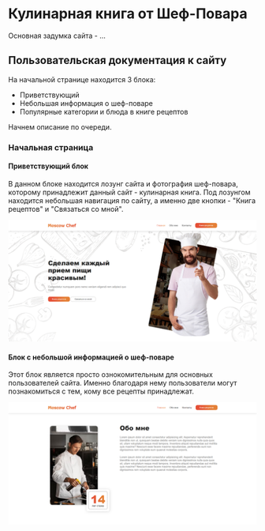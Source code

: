 # Кулинарная книга от Шеф-Повара

Основная задумка сайта - ...

## Пользовательская документация к сайту

На начальной странице находится 3 блока:

- Приветствующий
- Небольшая информация о шеф-поваре
- Популярные категории и блюда в книге рецептов

Начнем описание по очереди.

### Начальная страница
#### Приветствующий блок

В данном блоке находится лозунг сайта и фотография шеф-повара, которому принадлежит данный сайт -  кулинарная книга. 
Под лозунгом находится небольшая навигация по сайту, а именно две кнопки - "Книга рецептов" и "Связаться со мной".

<img src="https://raw.githubusercontent.com/neluckoff/moscow-chef/master/docs/hero.png">

#### Блок с небольшой информацией о шеф-поваре

Этот блок является просто ознокомительным для основных пользователей сайта. 
Именно благодаря нему пользователи могут познакомиться с тем, кому все рецепты принадлежат.

<img src="https://raw.githubusercontent.com/neluckoff/moscow-chef/master/docs/about.png">

